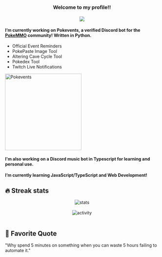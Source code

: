 <h3 align="center">
  Welcome to my profile!!
  <br><br><a href="https://github.com/DenverCoder1/readme-typing-svg"><img src="https://readme-typing-svg.herokuapp.com?color=%2336BCF7&center=true&vCenter=true&height=22&size=22&color=5865F2&lines=Hi!+I'm+Seth;Pythonista+%7C+Bot+Developer;5%2B+years+coding+experience;BS+in+Computer+Science;Always+Learning"></a>
</h3>

#### I’m currently working on Pokevents, a verified Discord bot for the <a href=https://forums.pokemmo.eu/>PokeMMO</a> community! Written in Python.  
  - Official Event Reminders
  - PokePaste Image Tool
  - Altering Cave Cycle Tool
  - Pokedex Tool
  - Twitch Live Notifications  

[<img alt="Pokevents" width=250 src="https://img.shields.io/badge/-Invite%20Pokevents%20to%20your%20Server-5865F2" />](https://discord.com/api/oauth2/authorize?client_id=731734090365141062&permissions=2147871808&redirect_uri=https%3A%2F%2Fdiscord.com%2Fapi%2Foauth2%2Fauthorize%3Fclient_id%3D731734090365141062%26permissions%3D2147871808%26redirect_uri%3Dhttps%253A%252F%252Flocalhost%253A3000%252Fauth%252Fredirect%26scope%3Dbot%2520app&scope=bot%20applications.commands)

#### I'm also working on a Discord music bot in Typescript for learning and personal use. 

#### I’m currently learning JavaScript/TypeScript and Web Development!

## 🔥 Streak stats
<div align="center">
  <img alt="stats" src="https://github-readme-streak-stats.herokuapp.com/?user=seth-revz&theme=dark&date_format=M%20j%5B%2C%20Y%5D&fire=DD140B)">  
  <br><br>
  <img alt="activity" src="https://activity-graph.herokuapp.com/graph?username=Seth-Revz&theme=github">  
</div><br>

## 💬 Favorite Quote
<p>"Why spend 5 minutes on something when you can waste 5 hours failing to automate it."</p>
